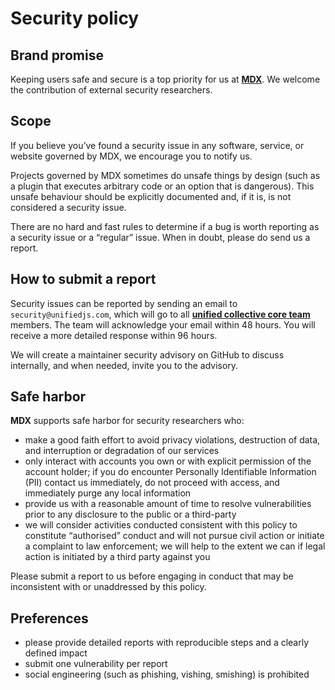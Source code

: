 # Security policy

## Brand promise

Keeping users safe and secure is a top priority for us at
**[MDX][]**.
We welcome the contribution of external security researchers.

## Scope

If you believe you’ve found a security issue in any software,
service,
or website governed by MDX,
we encourage you to notify us.

Projects governed by MDX sometimes do unsafe things by design (such as a
plugin that executes arbitrary code or an option that is dangerous).
This unsafe behaviour should be explicitly documented and,
if it is,
is not considered a security issue.

There are no hard and fast rules to determine if a bug is worth reporting as a
security issue or a “regular” issue.
When in doubt,
please do send us a report.

## How to submit a report

Security issues can be reported by sending an email to `security@unifiedjs.com`,
which will go to all **[unified collective core team][core]** members.
The team will acknowledge your email within 48 hours.
You will receive a more detailed response within 96 hours.

We will create a maintainer security advisory on GitHub to discuss internally,
and when needed,
invite you to the advisory.

## Safe harbor

**MDX** supports safe harbor for security researchers who:

* make a good faith effort to avoid privacy violations,
  destruction of data,
  and interruption or degradation of our services
* only interact with accounts you own or with explicit permission of the
  account holder;
  if you do encounter Personally Identifiable Information (PII) contact us
  immediately,
  do not proceed with access,
  and immediately purge any local information
* provide us with a reasonable amount of time to resolve vulnerabilities prior
  to any disclosure to the public or a third-party
* we will consider activities conducted consistent with this policy to
  constitute “authorised” conduct and will not pursue civil action or initiate
  a complaint to law enforcement;
  we will help to the extent we can if legal action is initiated by a third
  party against you

Please submit a report to us before engaging in conduct that may be inconsistent
with or unaddressed by this policy.

## Preferences

* please provide detailed reports with reproducible steps and a clearly
  defined impact
* submit one vulnerability per report
* social engineering (such as phishing,
  vishing,
  smishing) is prohibited

[core]: https://github.com/unifiedjs/collective#core-team

[mdx]: https://github.com/mdx-js
